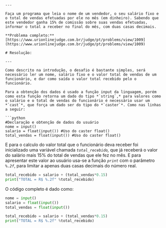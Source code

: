 ```# [Problema URI 1009:](https://www.urionlinejudge.com.br/judge/pt/problems/view/1009)

---

Faça um programa que leia o nome de um vendedor, o seu salário fixo e o total de vendas efetuadas por ele no mês (em dinheiro). Sabendo que este vendedor ganha 15% de comissão sobre suas vendas efetuadas, informar o total a receber no final do mês, com duas casas decimais.

**Problema completo:** [https://www.urionlinejudge.com.br/judge/pt/problems/view/1009](https://www.urionlinejudge.com.br/judge/pt/problems/view/1009)

# Resolução:

---

Como descrito na introdução, o desafio é bastante simples, será necessário ler um nome, salário fixo e o valor total de vendas de um funcionário, e dar como saída o valor total recebido pelo o funcionário.

Para a obtenção dos dados é usado a função input da linguagem, porém como esta função retorna um dado do tipo *`string`,* para valores como o salário e o total de vendas do funcionário é necessário usar um *`cast`*, que força um dado ser do tipo do *`caster`*. Como nas linhas a seguir:

```python
#Declaração e obtenção de dados do usuário
nome = input()
salario = float(input()) #Uso do caster float()
total_vendas = float(input()) #Uso do caster float()
```

E para o calculo do valor total que o funcionário deva receber foi inicializado uma variável chamada *`total_recebido`,* que já receberá o valor do salário mais 15% do total de vendas que ele fez no mês. E para apresentar este valor ao usuário usa-se a função *`print`* com o parâmetro *`%.2f`*, para limitar a apenas duas casas decimais do número real.

```python
total_recebido = salario + (total_vendas*0.15)
print("TOTAL = R$ %.2f" %total_recebido)
```

O código completo é dado como:

```python
nome = input()
salario = float(input())
total_vendas = float(input())

total_recebido = salario + (total_vendas*0.15)
print("TOTAL = R$ %.2f" %total_recebido)
```